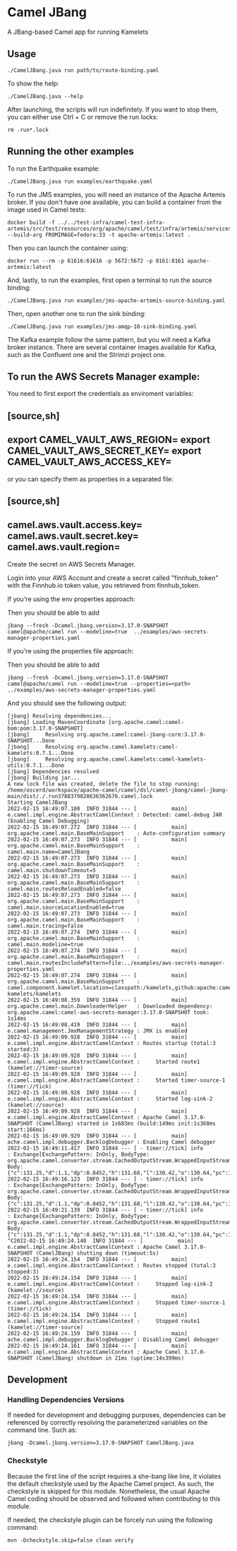 # Camel JBang

A JBang-based Camel app for running Kamelets

## Usage

```
./CamelJBang.java run path/to/route-binding.yaml
```

To show the help:

```
./CamelJBang.java --help
```

After launching, the scripts will run indefinitely. If you want to stop them, you can either use Ctrl + C or remove the
run locks:

```
rm .run*.lock
```

## Running the other examples

To run the Earthquake example:

```
./CamelJBang.java run examples/earthquake.yaml
```

To run the JMS examples, you will need an instance of the Apache Artemis broker. If you don't have one available, you can build a container from the image used in Camel tests:

```
docker build -f ../../test-infra/camel-test-infra-artemis/src/test/resources/org/apache/camel/test/infra/artemis/services/Dockerfile --build-arg FROMIMAGE=fedora:33 -t apache-artemis:latest .
```

Then you can launch the container using:


```
docker run --rm -p 61616:61616 -p 5672:5672 -p 8161:8161 apache-artemis:latest
```

And, lastly, to run the examples, first open a terminal to run the source binding:

```
./CamelJBang.java run examples/jms-apache-artemis-source-binding.yaml
```

Then, open another one to run the sink binding:

```
./CamelJBang.java run examples/jms-amqp-10-sink-binding.yaml
```

The Kafka example follow the same pattern, but you will need a Kafka broker instance. There are several container images 
available for Kafka, such as the Confluent one and the Strimzi project one.

## To run the AWS Secrets Manager example:

You need to first export the credentials as enviroment variables:

[source,sh]
----
export CAMEL_VAULT_AWS_REGION=<region>
export CAMEL_VAULT_AWS_SECRET_KEY=<secretKey>
export CAMEL_VAULT_AWS_ACCESS_KEY=<accessKey>
----

or you can specify them as properties in a separated file:

[source,sh]
----
camel.aws.vault.access.key=<accessKey>
camel.aws.vault.secret.key=<secretKey>
camel.aws.vault.region=<region>
----

Create the secret on AWS Secrets Manager. 

Login into your AWS Account and create a secret called "finnhub_token" with the Finnhub.io token value, you retrieved from finnhub_token.

If you're using the env properties approach:

Then you should be able to add

```
jbang --fresh -Dcamel.jbang.version=3.17.0-SNAPSHOT  camel@apache/camel run --modeline=true  ../examples/aws-secrets-manager-properties.yaml
```

If you're using the properties file approach:

Then you should be able to add

```
jbang --fresh -Dcamel.jbang.version=3.17.0-SNAPSHOT  camel@apache/camel run --modeline=true --properties=<path>  ../examples/aws-secrets-manager-properties.yaml
```

And you should see the following output:

```
[jbang] Resolving dependencies...
[jbang] Loading MavenCoordinate [org.apache.camel:camel-bom:pom:3.17.0-SNAPSHOT]
[jbang]     Resolving org.apache.camel:camel-jbang-core:3.17.0-SNAPSHOT...Done
[jbang]     Resolving org.apache.camel.kamelets:camel-kamelets:0.7.1...Done
[jbang]     Resolving org.apache.camel.kamelets:camel-kamelets-utils:0.7.1...Done
[jbang] Dependencies resolved
[jbang] Building jar...
A new lock file was created, delete the file to stop running:
/home/oscerd/workspace/apache-camel/camel/dsl/camel-jbang/camel-jbang-main/dist/./.run3788379828636362676.camel.lock
Starting CamelJBang
2022-02-15 16:49:07.108  INFO 31844 --- [           main] e.camel.impl.engine.AbstractCamelContext : Detected: camel-debug JAR (Enabling Camel Debugging)
2022-02-15 16:49:07.272  INFO 31844 --- [           main] org.apache.camel.main.BaseMainSupport    : Auto-configuration summary
2022-02-15 16:49:07.273  INFO 31844 --- [           main] org.apache.camel.main.BaseMainSupport    :     camel.main.name=CamelJBang
2022-02-15 16:49:07.273  INFO 31844 --- [           main] org.apache.camel.main.BaseMainSupport    :     camel.main.shutdownTimeout=5
2022-02-15 16:49:07.273  INFO 31844 --- [           main] org.apache.camel.main.BaseMainSupport    :     camel.main.routesReloadEnabled=false
2022-02-15 16:49:07.273  INFO 31844 --- [           main] org.apache.camel.main.BaseMainSupport    :     camel.main.sourceLocationEnabled=true
2022-02-15 16:49:07.273  INFO 31844 --- [           main] org.apache.camel.main.BaseMainSupport    :     camel.main.tracing=false
2022-02-15 16:49:07.274  INFO 31844 --- [           main] org.apache.camel.main.BaseMainSupport    :     camel.main.modeline=true
2022-02-15 16:49:07.274  INFO 31844 --- [           main] org.apache.camel.main.BaseMainSupport    :     camel.main.routesIncludePattern=file:../examples/aws-secrets-manager-properties.yaml
2022-02-15 16:49:07.274  INFO 31844 --- [           main] org.apache.camel.main.BaseMainSupport    :     camel.component.kamelet.location=classpath:/kamelets,github:apache:camel-kamelets/kamelets
2022-02-15 16:49:08.359  INFO 31844 --- [           main] org.apache.camel.main.DownloaderHelper   : Downloaded dependency: org.apache.camel:camel-aws-secrets-manager:3.17.0-SNAPSHOT took: 1s14ms
2022-02-15 16:49:08.419  INFO 31844 --- [           main] e.camel.management.JmxManagementStrategy : JMX is enabled
2022-02-15 16:49:09.928  INFO 31844 --- [           main] e.camel.impl.engine.AbstractCamelContext : Routes startup (total:3 started:3)
2022-02-15 16:49:09.928  INFO 31844 --- [           main] e.camel.impl.engine.AbstractCamelContext :     Started route1 (kamelet://timer-source)
2022-02-15 16:49:09.928  INFO 31844 --- [           main] e.camel.impl.engine.AbstractCamelContext :     Started timer-source-1 (timer://tick)
2022-02-15 16:49:09.928  INFO 31844 --- [           main] e.camel.impl.engine.AbstractCamelContext :     Started log-sink-2 (kamelet://source)
2022-02-15 16:49:09.928  INFO 31844 --- [           main] e.camel.impl.engine.AbstractCamelContext : Apache Camel 3.17.0-SNAPSHOT (CamelJBang) started in 1s683ms (build:149ms init:1s368ms start:166ms)
2022-02-15 16:49:09.929  INFO 31844 --- [           main] ache.camel.impl.debugger.BacklogDebugger : Enabling Camel debugger
2022-02-15 16:49:11.417  INFO 31844 --- [ - timer://tick] info                                     : Exchange[ExchangePattern: InOnly, BodyType: org.apache.camel.converter.stream.CachedOutputStream.WrappedInputStream, Body: {"c":131.25,"d":1.1,"dp":0.8452,"h":131.68,"l":130.42,"o":130.64,"pc":130.15,"t":1644940124}]
2022-02-15 16:49:16.123  INFO 31844 --- [ - timer://tick] info                                     : Exchange[ExchangePattern: InOnly, BodyType: org.apache.camel.converter.stream.CachedOutputStream.WrappedInputStream, Body: {"c":131.25,"d":1.1,"dp":0.8452,"h":131.68,"l":130.42,"o":130.64,"pc":130.15,"t":1644940124}]
2022-02-15 16:49:21.139  INFO 31844 --- [ - timer://tick] info                                     : Exchange[ExchangePattern: InOnly, BodyType: org.apache.camel.converter.stream.CachedOutputStream.WrappedInputStream, Body: {"c":131.25,"d":1.1,"dp":0.8452,"h":131.68,"l":130.42,"o":130.64,"pc":130.15,"t":1644940124}]
^C2022-02-15 16:49:24.140  INFO 31844 --- [           main] e.camel.impl.engine.AbstractCamelContext : Apache Camel 3.17.0-SNAPSHOT (CamelJBang) shutting down (timeout:5s)
2022-02-15 16:49:24.154  INFO 31844 --- [           main] e.camel.impl.engine.AbstractCamelContext : Routes stopped (total:3 stopped:3)
2022-02-15 16:49:24.154  INFO 31844 --- [           main] e.camel.impl.engine.AbstractCamelContext :     Stopped log-sink-2 (kamelet://source)
2022-02-15 16:49:24.154  INFO 31844 --- [           main] e.camel.impl.engine.AbstractCamelContext :     Stopped timer-source-1 (timer://tick)
2022-02-15 16:49:24.154  INFO 31844 --- [           main] e.camel.impl.engine.AbstractCamelContext :     Stopped route1 (kamelet://timer-source)
2022-02-15 16:49:24.159  INFO 31844 --- [           main] ache.camel.impl.debugger.BacklogDebugger : Disabling Camel debugger
2022-02-15 16:49:24.161  INFO 31844 --- [           main] e.camel.impl.engine.AbstractCamelContext : Apache Camel 3.17.0-SNAPSHOT (CamelJBang) shutdown in 21ms (uptime:14s399ms)

```

## Development

### Handling Dependencies Versions

If needed for development and debugging purposes, dependencies can be referenced by correctly resolving the parameterized variables on the command line. Such as: 

```
jbang -Dcamel.jbang.version=3.17.0-SNAPSHOT CamelJBang.java
```

### Checkstyle

Because the first line of the script requires a she-bang like line, it violates the default checkstyle used by the 
Apache Camel project. As such, the checkstyle is skipped for this module. Nonetheless, the usual Apache Camel coding
should be observed and followed when contributing to this module.

If needed, the checkstyle plugin can be forcely run using the following command: 

```
mvn -Dcheckstyle.skip=false clean verify
```
